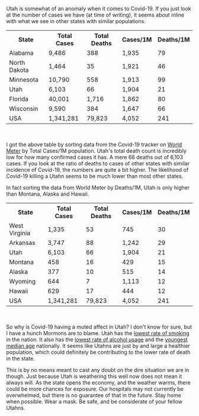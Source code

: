 Utah is somewhat of an anomaly when it comes to Covid-19. If you just look at the number of cases we have (at time of writing), it seems about inline with what we see in other states with similar populations.

<div id="table-scroller">
    <table>
        <tr><th>State</th>           <th>Total Cases</th>   <th>Total Deaths</th>   <th>Cases/1M</th>    <th>Deaths/1M</th></tr>
        <tr><td>Alabama</td>         <td>9,486</td>	        <td>388</td>	        <td>1,935</td>	     <td>79</td></tr>
        <tr><td>North Dakota</td>    <td>1,464</td>	        <td>35</td>	            <td>1,921</td>	     <td>46</td></tr>
        <tr><td>Minnesota</td>       <td>10,790</td>	    <td>558</td>	        <td>1,913</td>	     <td>99</td></tr>
        <tr><td>Utah</td>            <td>6,103</td>	        <td>66</td>	            <td>1,904</td>	     <td>21</td></tr>
        <tr><td>Florida</td>         <td>40,001</td>	    <td>1,716</td>	        <td>1,862</td>	     <td>80</td></tr>
        <tr><td>Wisconsin</td>       <td>9,590</td>	        <td>384</td>	        <td>1,647</td>	     <td>66</td></tr>
        <tr><td>USA</td>             <td>1,341,281</td>	    <td>79,823</td>	        <td>4,052</td>	     <td>241</td></tr>
    </table>
</div>
<br>

I got the above table by sorting data from the Covid-19 tracker on [World Meter][wm] by Total Cases/1M population. Utah's total death count is incredibly low for how many confirmed cases it has. A mere 66 deaths out of 6,103 cases. If you look at the ratio of deaths to cases of other states with similar incidence of Covid-19, the numbers are quite a bit higher. The likelihood of Covid-19 killing a Utahn seems to be much lower than most other states.

In fact sorting the data from World Meter by Deaths/1M, Utah is only higher than Montana, Alaska and Hawaii.

<div id="table-scroller">
    <table>
        <tr><th>State</th>      <th>Total Cases</th>    <th>Total Deaths</th>   <th>Cases/1M</th>   <th>Deaths/1M</th></tr>
        <tr><td>West Virginia</td>  <td>1,335</td>	        <td>53</td>	            <td>745</td>	    <td>30</td></tr>
        <tr><td>Arkansas</td>	    <td>3,747</td>	        <td>88</td>	            <td>1,242</td>	    <td>29</td></tr>
        <tr><td>Utah</td>	        <td>6,103</td>	        <td>66</td>	            <td>1,904</td>	    <td>21</td></tr>
        <tr><td>Montana</td>	    <td>458</td>	        <td>16</td>	            <td>429</td>	    <td>15</td></tr>
        <tr><td>Alaska</td>	        <td>377</td>	        <td>10</td>	            <td>515</td>	    <td>14</td></tr>
        <tr><td>Wyoming</td>	    <td>644</td>	        <td>7</td>	            <td>1,113</td>	    <td>12</td></tr>
        <tr><td>Hawaii</td>	        <td>629</td>	        <td>17</td>	            <td>444</td>	    <td>12</td></tr>
        <tr><td>USA</td>            <td>1,341,281</td>	    <td>79,823</td>	        <td>4,052</td>	    <td>241</td></tr>
    </table>
</div>
<br>

So why is Covid-19 having a muted affect in Utah? I don't know for sure, but I have a hunch Mormons are to blame. Utah has the [lowest rate of smoking][smk] in the nation. It also has the [lowest rate of alcohol usage][alc] and the [youngest median age][age] nationally. It seems like Utahns are just by and large a healthier population, which could definitely be contributing to the lower rate of death in the state.

This is by no means meant to cast any doubt on the dire situation we are in though. Just because Utah is weathering this well now does not mean it always will. As the state opens the economy, and the weather warms, there could be more chances for exposure. Our hospitals may not currently be overwhelmed, but there is no guarantee of that in the future. Stay home when possible. Wear a mask. Be safe, and be considerate of your fellow Utahns.


[wm]: https://www.worldometers.info/coronavirus/country/us/
[smk]: https://news.gallup.com/poll/167771/smoking-rate-lowest-utah-highest-kentucky.aspx
[alc]: https://worldpopulationreview.com/states/alcohol-consumption-by-state/
[age]: https://en.wikipedia.org/wiki/List_of_U.S._states_and_territories_by_median_age